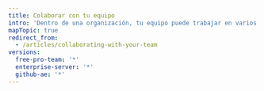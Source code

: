 ```yaml
---
title: Colaborar con tu equipo
intro: 'Dentro de una organización, tu equipo puede trabajar en varios proyectos usando los debates de equipo.'
mapTopic: true
redirect_from:
  - /articles/collaborating-with-your-team
versions:
  free-pro-team: '*'
  enterprise-server: '*'
  github-ae: '*'
---
```


